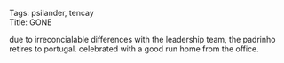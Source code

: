 Tags: psilander, tencay  
Title: GONE  
  
due to irreconcialable differences with the leadership team, the padrinho retires to portugal. celebrated with a good run home from the office. 